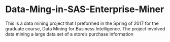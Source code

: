 # Data-Ming-in-SAS-Enterprise-Miner
This is a data mining project that I preformed in the Spring of 2017 for the graduate course, Data Mining for Business Intelligence. The project involved data mining a large data set of a store’s purchase information
